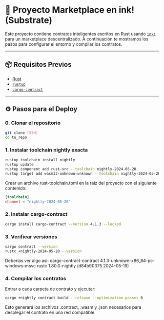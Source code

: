 # 🚀 Proyecto Marketplace en ink! (Substrate)

Este proyecto contiene contratos inteligentes escritos en Rust usando [`ink!`](https://use.ink) para un marketplace descentralizado. A continuación te mostramos los pasos para configurar el entorno y compilar los contratos.

---

## 📦 Requisitos Previos

- [Rust](https://www.rust-lang.org/tools/install)
- [`rustup`](https://rustup.rs/)
- [`cargo-contract`](https://use.ink/getting-started)

---

## ⚙️ Pasos para el Deploy

### 0. Clonar el repositorio

```sh
git clone [SSH]
cd tu_repo
```

### 1. Instalar toolchain nightly exacta

```sh
rustup toolchain install nightly
rustup update
rustup component add rust-src --toolchain nightly-2024-05-20
rustup target add wasm32-unknown-unknown --toolchain nightly-2024-05-20
```

Crear un archivo rust-toolchain.toml en la raíz del proyecto con el siguiente contenido:

```toml
[toolchain]
channel = "nightly-2024-05-20"
```

### 2. Instalar cargo-contract

```sh
cargo install cargo-contract --version 4.1.3 --locked
```

### 3. Verificar versiones

```sh
cargo contract --version
rustc +nightly-2024-05-20 --version
```

Deberías ver algo así:
cargo-contract-contract 4.1.3-unknown-x86_64-pc-windows-msvc
rustc 1.80.0-nightly (d84b90375 2024-05-19)

### 4. Compilar los contratos

Entrar a cada carpeta de contrato y ejecutar:

```sh
cargo +nightly contract build --release --optimization-passes 0
```

Esto generará los archivos .contract, .wasm y .json necesarios para desplegar el contrato en una red compatible.

